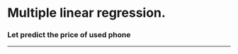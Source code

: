 # Multiple linear regression.
### Let predict the price of used phone 

---------------------------------------
